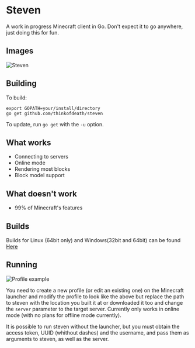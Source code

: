 # Steven

A work in progress Minecraft client in Go.
Don't expect it to go anywhere, just doing this for fun.

## Images

![Steven](http://i.imgur.com/M03tidN.png)

## Building

To build:

```
export GOPATH=your/install/directory
go get github.com/thinkofdeath/steven
```

To update, run `go get` with the `-u` option.

## What works

* Connecting to servers
* Online mode
* Rendering most blocks
* Block model support

## What doesn't work

* 99% of Minecraft's features

## Builds

Builds for Linux (64bit only) and Windows(32bit and 64bit) can be found
[Here](http://ci.thinkofdeath.co.uk/viewType.html?buildTypeId=Steven_Client&guest=1)

## Running

![Profile example](http://i.imgur.com/NBMGhPL.png)

You need to create a new profile (or edit an existing one) on the Minecraft 
launcher and modify the profile to look like the above but replace the path
to steven with the location you built it at or downloaded it too and change the 
`server` parameter to the target server. Currently only works in online mode
(with no plans for offline mode currently).

It is possible to run steven without the launcher, but you must obtain the access token,
UUID (whithout dashes) and the username, and pass them as arguments to steven, as well as
the server.
